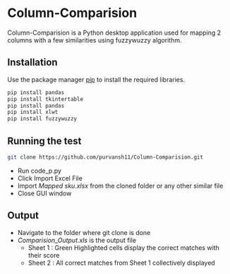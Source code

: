 # Column-Comparision
Column-Comparision is a Python desktop application used for mapping 2 columns with a few similarities using fuzzywuzzy algorithm.

## Installation
Use the package manager [pip](https://pip.pypa.io/en/stable/) to install the required libraries.

```bash 
pip install pandas
pip install tkintertable
pip install pandas
pip install xlwt
pip install fuzzywuzzy
```
## Running the test
```bash
git clone https://github.com/purvansh11/Column-Comparision.git
```
- Run code_p.py
- Click Import Excel File
- Import *Mapped sku.xlsx* from the cloned folder or any other similar file 
- Close GUI window

## Output
- Navigate to the folder where git clone is done
- *Comparision_Output.xls* is the output file
  - Sheet 1 : Green Highlighted cells display the correct matches with their score
  - Sheet 2 : All correct matches from Sheet 1 collectively displayed
